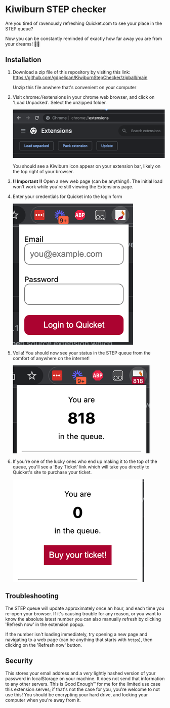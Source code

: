 # Kiwiburn STEP checker

Are you tired of ravenously refreshing Quicket.com to see your place in the STEP queue?

Now you can be constantly reminded of exactly how far away you are from your dreams! 🌈✨

## Installation

1) Download a zip file of this repository by visiting this link:
https://github.com/gdpelican/KiwiburnStepChecker/zipball/main

    Unzip this file anwhere that's convenient on your computer

3) Visit chrome://extensions in your chrome web browser, and click on 'Load Unpacked'. Select the unzipped folder.

    ![](readme/extensions.png)

    You should see a Kiwiburn icon appear on your extension bar, likely on the top right of your browser.

4) **!! Important !!** Open a new web page (can be anything!). The initial load won't work while you're still viewing the Extensions page.


5) Enter your credentials for Quicket into the login form

    ![](readme/login.png)

6) Voila! You should now see your status in the STEP queue from the comfort of anywhere on the internet!

    ![](readme/queue.png)

7) If you're one of the lucky ones who end up making it to the top of the queue, you'll see a 'Buy Ticket' link which will take you directly to Quicket's site to purchase your ticket.

    ![](readme/buy.png)

## Troubleshooting

The STEP queue will update approximately once an hour, and each time you re-open your browser. If it's causing trouble for any reason, or you want to know the absolute latest number you can also manually refresh by clicking 'Refresh now' in the extension popup.

If the number isn't loading immediately, try opening a new page and navigating to a web page (can be anything that starts with `https`), then clicking on the 'Refresh now' button.

## Security

This stores your email address and a _very_ lightly hashed version of your password in localStorage on your machine. It does not send that information to any other servers. This is Good Enough™ for me for the limited use case this extension serves; if that's not the case for you, you're welcome to not use this! You should be encrypting your hard drive, and locking your computer when you're away from it.

